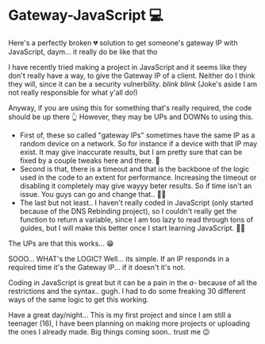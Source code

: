# Gateway-JavaScript 💻 
Here's a perfectly broken 💔 solution to get someone's gateway IP with JavaScript, daym... it really do be like that tho 

I have recently tried making a project in JavaScript and it seems like they don't really have a way, to give the Gateway IP of a client. Neither do I think they will, since it can be a security vulnerbility. *blink* *blink* (Joke's aside I am not really responsible for what y'all do!) 

Anyway, if you are using this for something that's really required, the code should be up there 👆
However, they may be UPs and DOWNs to using this.
- First of, these so called "gateway IPs" sometimes have the same IP as a random device on a network. So for instance if a device with that IP may exist. It may give inaccurate results, but I am pretty sure that can be fixed by a couple tweaks here and there. 🔨
- Second is that, there is a timeout and that is the backbone of the logic used in the code to an extent for performance. Increasing the timeout or disabling it completely may give wayyy beter results. So if time isn't an issue. You guys can go and change that.. 🏃‍♂️
- The last but not least.. I haven't really coded in JavaScript (only started because of the DNS Rebinding project), so I couldn't really get the function to return a variable, since I am too lazy to read through tons of guides, but I will make this better once I start learning JavaScript. 🐱‍💻

The UPs are that this works... 😁

SOOO... WHAT's the LOGIC?
Well... its simple. If an IP responds in a required time it's the Gateway IP... if it doesn't it's not.

Coding in JavaScript is great but it can be a pain in the *a-* because of all the restrictions and the syntax.. gugh. I had to do some freaking 30 different ways of the same logic to get this working.

Have a great day/night... This is my first project and since I am still a teenager (16), I have been planning on making more projects or uploading the ones I already made.
Big things coming soon.. trust me 😉
